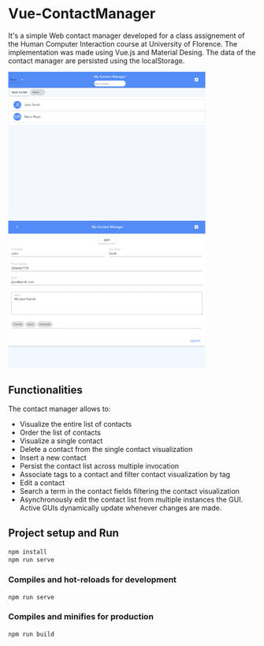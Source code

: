 # Vue-ContactManager
It's a simple Web contact manager developed for a class assignement of the Human Computer Interaction course at University of Florence. The implementation was made using Vue.js and Material Desing. The data of the contact manager are persisted using the localStorage.

<img src="img/Home-View.png" width="400">  <img src="img/SingleContactView.png" width="400">


## Functionalities
The contact manager allows to:
* Visualize the entire list of contacts
* Order the list of contacts
* Visualize a single contact
* Delete a contact from the single contact visualization
* Insert a new contact
* Persist the contact list across multiple invocation
* Associate tags to a contact and filter contact visualization by tag
* Edit a contact
* Search a term in the contact fields filtering the contact visualization
* Asynchronously edit the contact list from multiple instances the GUI. Active GUIs dynamically update whenever changes are made.


## Project setup and Run
```
npm install
npm run serve
```

### Compiles and hot-reloads for development
```
npm run serve
```

### Compiles and minifies for production
```
npm run build
```
